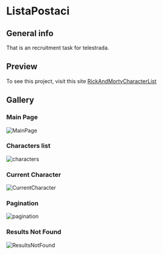 # ListaPostaci

## General info

That is an recruitment task for telestrada.

## Preview
To see this project, visit this site [RickAndMortyCharacterList](https://rick-and-morty-character-tele.herokuapp.com/)


## Gallery

### Main Page
![MainPage](https://user-images.githubusercontent.com/61388006/136969031-24ef76ad-0a40-4a1a-8913-3455364092fb.PNG)

### Characters list
![characters](https://user-images.githubusercontent.com/61388006/138919803-c14215ec-afe7-40e8-9fd9-232f0af9700a.PNG)

### Current Character
![CurrentCharacter](https://user-images.githubusercontent.com/61388006/136969009-b0c4a628-c5f6-4532-8b19-6896eeed415d.PNG)

### Pagination
![pagination](https://user-images.githubusercontent.com/61388006/138920160-839f61df-2a70-4452-9088-0e88d40723d6.PNG)

### Results Not Found
![ResultsNotFound](https://user-images.githubusercontent.com/61388006/138919814-408bd54f-42d9-4208-912f-e4e432a9a37a.PNG)
